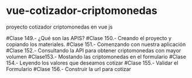 # vue-cotizador-criptomonedas
proyecto cotizador criptomonedas en vue js

#Clase 149.- ¿Qué son las APIS?
#Clase 150.- Creando el proyecto y copiando los materiales.
#Clase 151.- Comenzando con nuestra aplicación
#Clase 152.- Consultando la API para obtener criptomonedas con mayor volumen
#Clase153.- Mostando las criptomonedas en el formulario
#Clase 154.- Leyendo los valores que deseamos cotizar
#Clase 155.- Validar el Formulario
#Clase 156.- Construir la url para cotizar